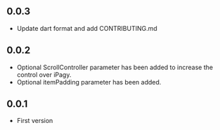 ## 0.0.3

- Update dart format and add CONTRIBUTING.md

## 0.0.2

- Optional ScrollController parameter has been added to increase the control over iPagy.
- Optional itemPadding parameter has been added. 

## 0.0.1

- First version
